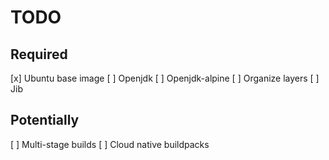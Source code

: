 # TODO

## Required

[x] Ubuntu base image
[ ] Openjdk
[ ] Openjdk-alpine
[ ] Organize layers
[ ] Jib

## Potentially

[ ] Multi-stage builds
[ ] Cloud native buildpacks
